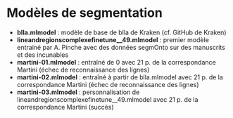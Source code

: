 Modèles de segmentation
===

- **blla.mlmodel** : modèle de base de blla de Kraken (cf. GitHub de Kraken)
- **lineandregionscomplexefinetune__49.mlmodel** : premier modèle entrainé par A. Pinche avec des données segmOnto sur des manuscrits et des incunables
- **martini-01.mlmodel** : entraîné de 0  avec 21 p. de la correspondance Martini (échec de reconnaissance des lignes)
- **martini-02.mlmodel** : entraîné à partir de blla.mlmodel  avec 21 p. de la correspondance Martini (échec de reconnaissance des lignes)
- **martini-03.mlmodel** : personnalisation de lineandregionscomplexefinetune__49.mlmodel avec 21 p. de la correspondance Martini (succès)